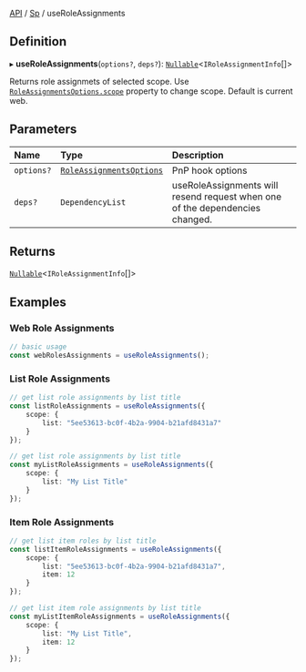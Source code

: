 [API](API/index.md) / [Sp](API/index.md#sp) / useRoleAssignments

## Definition

▸ **useRoleAssignments**(`options?`, `deps?`): [`Nullable`](NullableT.md#nullable)<`IRoleAssignmentInfo`[]\>

Returns role assignmets of selected scope. Use [`RoleAssignmentsOptions.scope`](RoleAssignmentsOptions.md#scope) property to change scope. Default is current web.

## Parameters

| Name | Type | Description |
| :------ | :------ | :------ |
| `options?` | [`RoleAssignmentsOptions`](RoleAssignmentsOptions.md) | PnP hook options |
| `deps?` | `DependencyList` | useRoleAssignments will resend request when one of the dependencies changed. |

## Returns

[`Nullable`](NullableT.md#nullable)<`IRoleAssignmentInfo`[]\>

## Examples

### Web Role Assignments

```typescript
// basic usage
const webRolesAssignments = useRoleAssignments();
```

### List Role Assignments

```typescript
// get list role assignments by list title
const listRoleAssignments = useRoleAssignments({
	scope: {
		list: "5ee53613-bc0f-4b2a-9904-b21afd8431a7"
	}
});

// get list role assignments by list title
const myListRoleAssignments = useRoleAssignments({
	scope: {
		list: "My List Title"
	}
});
```

### Item Role Assignments

```typescript
// get list item roles by list title
const listItemRoleAssignments = useRoleAssignments({
	scope: {
		list: "5ee53613-bc0f-4b2a-9904-b21afd8431a7",
		item: 12
	}
});

// get list item role assignments by list title
const myListItemRoleAssignments = useRoleAssignments({
	scope: {
		list: "My List Title",
		item: 12
	}
});
```
